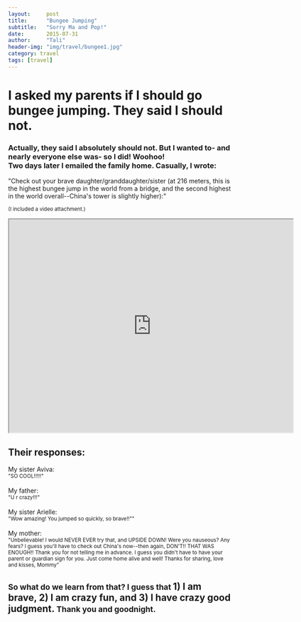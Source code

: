 ```yaml
---
layout:     post
title:      "Bungee Jumping"
subtitle:   "Sorry Ma and Pop!"
date:       2015-07-31
author:     "Tali"
header-img: "img/travel/bungee1.jpg"
category: travel
tags: [travel]
---
```


<h1>I asked my parents if I should go bungee jumping. They said I should not.</h1>
<h3>Actually, they said I absolutely should not. But I wanted to- and nearly everyone else was- so I did! Woohoo!
<br>
Two days later I emailed the family home. Casually, I wrote:
</h3>
<p>"Check out your brave daughter/granddaughter/sister (at 216 meters, this is the highest bungee jump in the world from a bridge, and the second highest in the world overall--China's tower is slightly higher):"</p>
<p><small>(I included a video attachment.)</small></p>
<iframe src="https://drive.google.com/file/d/0B8nAN755baYhRmlwN01KMG5pWUk/preview" width="640" height="480"></iframe>
<h2>Their responses:</h2>
<p>
My sister Aviva:
<br><small>
"SO COOL!!!!!"</small>
<br>
<br>
My father:
<br><small>
"U r crazy!!!"</small>
<br>
<br>
My sister Arielle:
<br><small>
"Wow amazing! You jumped so quickly, so brave!!""
</small>
<br>
<br>
My mother:
<br><small>
"Unbelievable!  I would NEVER EVER try that, and UPSIDE DOWN! Were you nauseous?  Any fears? I guess you'll have to check out China's now--then again, DON'T!! THAT WAS ENOUGH!! Thank you for not telling me in advance. I guess you didn't have to have your parent or guardian sign for you.
Just come home alive and well!
Thanks for sharing, 
love and kisses, Mommy"</small>
<br>
</p>
<h2><small>So what do we learn from that? I guess that </small>1) I am brave, 2) I am crazy fun, and 3) I have crazy good judgment. <small>Thank you and goodnight.</small></h2>